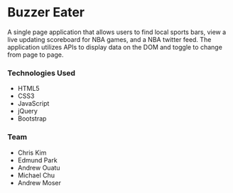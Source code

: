# Buzzer Eater

A single page application that allows users to find local sports bars, view a live updating scoreboard for NBA games, and a NBA twitter feed. The application utilizes APIs to display data on the DOM and toggle to change from page to page.

### Technologies Used
- HTML5
- CSS3
- JavaScript
- jQuery
- Bootstrap

### Team
* Chris Kim
* Edmund Park
* Andrew Ouatu
* Michael Chu
* Andrew Moser
